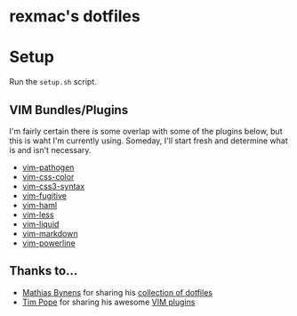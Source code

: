 # rexmac's dotfiles

# Setup

Run the `setup.sh` script.

## VIM Bundles/Plugins

I'm fairly certain there is some overlap with some of the plugins below, but this is waht I'm currently using. Someday, I'll start fresh and determine what is and isn't necessary.

* [vim-pathogen](http://github.com/tpope/vim-pathogen)
* [vim-css-color](http://github.com/skammer/vim-css-color)
* [vim-css3-syntax](http://github.com/hail2u/vim-css3-syntax)
* [vim-fugitive](http://github.com/tpope/vim-fugitive)
* [vim-haml](http://github.com/tpope/vim-haml)
* [vim-less](http://github.com/groenewege/vim-less)
* [vim-liquid](http://github.com/tpope/vim-liquid)
* [vim-markdown](http://github.com/tpope/vim-markdown)
* [vim-powerline](http://github.com/Lokaltog/vim-powerline)

## Thanks to...

* [Mathias Bynens](http://mathiasbynens.be/) for sharing his [collection of dotfiles](http://github.com/mathiasbynens/dotfiles)
* [Tim Pope](http://tpo.pe/) for sharing his awesome [VIM plugins](http://github.com/tpope)
